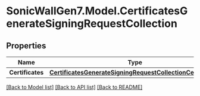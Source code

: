 # SonicWallGen7.Model.CertificatesGenerateSigningRequestCollection

## Properties

Name | Type | Description | Notes
------------ | ------------- | ------------- | -------------
**Certificates** | [**CertificatesGenerateSigningRequestCollectionCertificates**](CertificatesGenerateSigningRequestCollectionCertificates.md) |  | [optional] 

[[Back to Model list]](../README.md#documentation-for-models) [[Back to API list]](../README.md#documentation-for-api-endpoints) [[Back to README]](../README.md)

